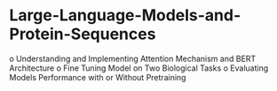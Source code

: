 # Large-Language-Models-and-Protein-Sequences

o	Understanding and Implementing Attention Mechanism and BERT Architecture
o	Fine Tuning Model on Two Biological Tasks
o	Evaluating Models Performance with or Without Pretraining 
